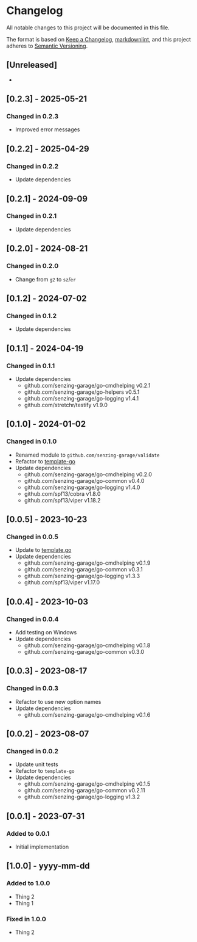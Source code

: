 # Changelog

All notable changes to this project will be documented in this file.

The format is based on [Keep a Changelog], [markdownlint],
and this project adheres to [Semantic Versioning].

## [Unreleased]

-

## [0.2.3] - 2025-05-21

### Changed in 0.2.3

- Improved error messages

## [0.2.2] - 2025-04-29

### Changed in 0.2.2

- Update dependencies

## [0.2.1] - 2024-09-09

### Changed in 0.2.1

- Update dependencies

## [0.2.0] - 2024-08-21

### Changed in 0.2.0

- Change from `g2` to `sz`/`er`

## [0.1.2] - 2024-07-02

### Changed in 0.1.2

- Update dependencies

## [0.1.1] - 2024-04-19

### Changed in 0.1.1

- Update dependencies
  - github.com/senzing-garage/go-cmdhelping v0.2.1
  - github.com/senzing-garage/go-helpers v0.5.1
  - github.com/senzing-garage/go-logging v1.4.1
  - github.com/stretchr/testify v1.9.0

## [0.1.0] - 2024-01-02

### Changed in 0.1.0

- Renamed module to `github.com/senzing-garage/validate`
- Refactor to [template-go](https://github.com/senzing-garage/template-go)
- Update dependencies
  - github.com/senzing-garage/go-cmdhelping v0.2.0
  - github.com/senzing-garage/go-common v0.4.0
  - github.com/senzing-garage/go-logging v1.4.0
  - github.com/spf13/cobra v1.8.0
  - github.com/spf13/viper v1.18.2

## [0.0.5] - 2023-10-23

### Changed in 0.0.5

- Update to [template.go](https://github.com/senzing-garage/template-go)
- Update dependencies
  - github.com/senzing-garage/go-cmdhelping v0.1.9
  - github.com/senzing-garage/go-common v0.3.1
  - github.com/senzing-garage/go-logging v1.3.3
  - github.com/spf13/viper v1.17.0

## [0.0.4] - 2023-10-03

### Changed in 0.0.4

- Add testing on Windows
- Update dependencies
  - github.com/senzing-garage/go-cmdhelping v0.1.8
  - github.com/senzing-garage/go-common v0.3.0

## [0.0.3] - 2023-08-17

### Changed in 0.0.3

- Refactor to use new option names
- Update dependencies
  - github.com/senzing-garage/go-cmdhelping v0.1.6

## [0.0.2] - 2023-08-07

### Changed in 0.0.2

- Update unit tests
- Refactor to `template-go`
- Update dependencies
  - github.com/senzing-garage/go-cmdhelping v0.1.5
  - github.com/senzing-garage/go-common v0.2.11
  - github.com/senzing-garage/go-logging v1.3.2

## [0.0.1] - 2023-07-31

### Added to 0.0.1

- Initial implementation

## [1.0.0] - yyyy-mm-dd

### Added to 1.0.0

- Thing 2
- Thing 1

### Fixed in 1.0.0

- Thing 2

[Keep a Changelog]: https://keepachangelog.com/en/1.0.0/
[markdownlint]: https://dlaa.me/markdownlint/
[Semantic Versioning]: https://semver.org/spec/v2.0.0.html
